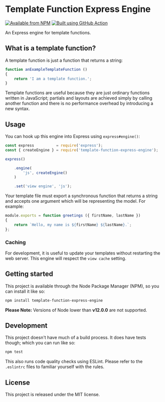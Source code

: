 # Template Function Express Engine

[![Available from NPM](https://img.shields.io/npm/v/template-function-express-engine.svg?maxAge=900)](https://www.npmjs.com/package/template-function-express-engine)
[![Built using GitHub Action](https://github.com/lsphillips/TemplateFunctionExpressEngine/actions/workflows/build-and-test.yml/badge.svg?branch=master)](https://github.com/lsphillips/TemplateFunctionExpressEngine/actions)

An Express engine for template functions.

## What is a template function?

A template function is just a function that returns a string:

``` js
function anExampleTemplateFunction ()
{
	return 'I am a template function.';
}
```

Template functions are useful because they are just ordinary functions written in JavaScript; partials and layouts are achieved simply by calling another function and there is no performance overhead by introducing a new syntax.

## Usage

You can hook up this engine into Express using `express#engine()`:

``` js
const express          = require('express');
const { createEngine } = require('template-function-express-engine');

express()

	.engine(
		'js', createEngine()
	)

	.set('view engine', 'js');
```

Your template file must export a synchronous function that returns a string and accepts one argument which will be representing the model. For example:

``` js
module.exports = function greetings ({ firstName, lastName })
{
	return `Hello, my name is ${firstName} ${lastName}.`;
};
```

### Caching

For development, it is useful to update your templates without restarting the web server. This engine will respect the `view cache` setting.

## Getting started

This project is available through the Node Package Manager (NPM), so you can install it like so:

``` sh
npm install template-function-express-engine
```

**Please Note:** Versions of Node lower than **v12.0.0** are not supported.

## Development

This project doesn't have much of a build process. It does have tests though; which you can run like so:

``` sh
npm test
```

This also runs code quality checks using ESLint. Please refer to the `.eslintrc` files to familiar yourself with the rules.

## License

This project is released under the MIT license.
